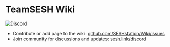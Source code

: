 # TeamSESH Wiki
[![Discord](https://img.shields.io/discord/490815363823566849?label=&logo=discord&logoColor=ffffff&color=7389D8&labelColor=6A7EC2)](https://sesh.link/discord/)
- Contribute or add page to the wiki: [github.com/SESHstation/Wiki/issues](https://github.com/SESHstation/Wiki/issues)
- Join community for discussions and updates: [sesh.link/discord](https://sesh.link/discord)
